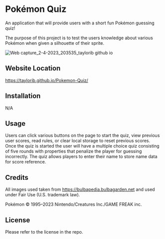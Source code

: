 # Pokémon Quiz
An application that will provide users with a short fun Pokémon guessing quiz!

The purpose of this project is to test the users knowledge about various Pokémon when given a silhouette of their sprite.

![Web capture_2-4-2023_203535_taylorib github io](https://user-images.githubusercontent.com/123839303/229406068-c531ff73-dc9f-4388-8807-b2b0891dd3c8.jpeg)

## Website Location

https://taylorib.github.io/Pokemon-Quiz/

## Installation
N/A

## Usage
Users can click various buttons on the page to start the quiz, view previous user scores, read rules, or clear local storage to reset previous scores. Once the quiz is started the user will have a multiple choice quiz consisting of five rounds with properties that penalize the player for guessing incorrectly. The quiz allows players to enter their name to store name data for score reference.

## Credits
All images used taken from https://bulbapedia.bulbagarden.net and used under Fair Use (U.S. trademark law).

Pokémon © 1995–2023 Nintendo/Creatures Inc./GAME FREAK inc.

## License
Please refer to the license in the repo.
